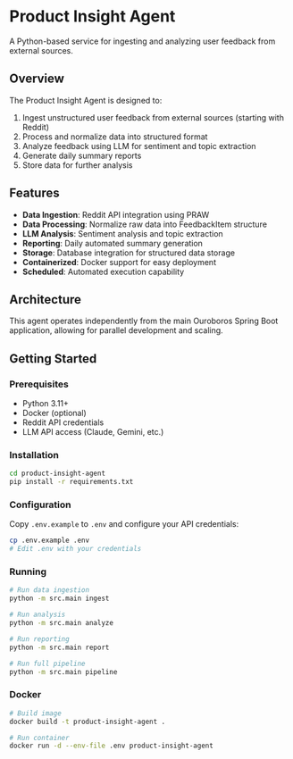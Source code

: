 # Product Insight Agent

A Python-based service for ingesting and analyzing user feedback from external sources.

## Overview

The Product Insight Agent is designed to:
1. Ingest unstructured user feedback from external sources (starting with Reddit)
2. Process and normalize data into structured format
3. Analyze feedback using LLM for sentiment and topic extraction
4. Generate daily summary reports
5. Store data for further analysis

## Features

- **Data Ingestion**: Reddit API integration using PRAW
- **Data Processing**: Normalize raw data into FeedbackItem structure
- **LLM Analysis**: Sentiment analysis and topic extraction
- **Reporting**: Daily automated summary generation
- **Storage**: Database integration for structured data storage
- **Containerized**: Docker support for easy deployment
- **Scheduled**: Automated execution capability

## Architecture

This agent operates independently from the main Ouroboros Spring Boot application, allowing for parallel development and scaling.

## Getting Started

### Prerequisites
- Python 3.11+
- Docker (optional)
- Reddit API credentials
- LLM API access (Claude, Gemini, etc.)

### Installation

```bash
cd product-insight-agent
pip install -r requirements.txt
```

### Configuration

Copy `.env.example` to `.env` and configure your API credentials:

```bash
cp .env.example .env
# Edit .env with your credentials
```

### Running

```bash
# Run data ingestion
python -m src.main ingest

# Run analysis
python -m src.main analyze

# Run reporting
python -m src.main report

# Run full pipeline
python -m src.main pipeline
```

### Docker

```bash
# Build image
docker build -t product-insight-agent .

# Run container
docker run -d --env-file .env product-insight-agent
```